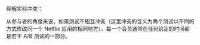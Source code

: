 理解实验冲突：

​	从参与者的角度来说，如果测试不相互冲突（这里冲突的含义为两个测试以不同的方式修改同一个 Netflix 应用的相同地方），每一个会员通常在任何给定的时间都是若干 A/B 测试的一部分。

